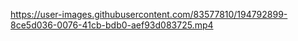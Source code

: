 

https://user-images.githubusercontent.com/83577810/194792899-8ce5d036-0076-41cb-bdb0-aef93d083725.mp4

